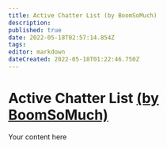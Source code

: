 ```yaml
---
title: Active Chatter List (by BoomSoMuch)
description: 
published: true
date: 2022-05-18T02:57:14.854Z
tags: 
editor: markdown
dateCreated: 2022-05-18T01:22:46.750Z
---
```


# Active Chatter List [(by BoomSoMuch)](https://www.twitch.tv/boomsomuch)
Your content here